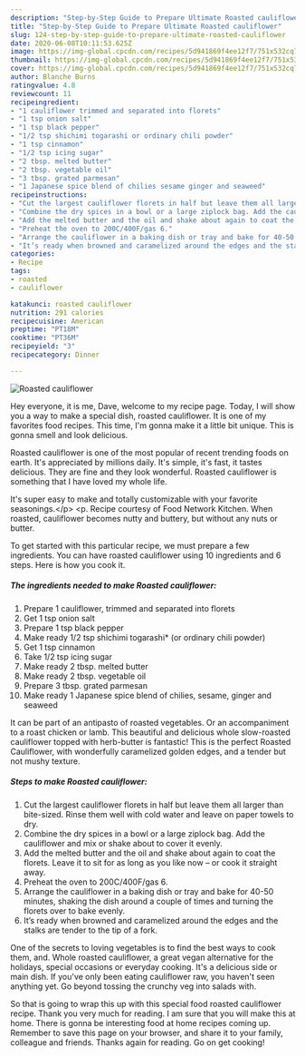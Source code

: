 ```yaml
---
description: "Step-by-Step Guide to Prepare Ultimate Roasted cauliflower"
title: "Step-by-Step Guide to Prepare Ultimate Roasted cauliflower"
slug: 124-step-by-step-guide-to-prepare-ultimate-roasted-cauliflower
date: 2020-06-08T10:11:53.625Z
image: https://img-global.cpcdn.com/recipes/5d941869f4ee12f7/751x532cq70/roasted-cauliflower-recipe-main-photo.jpg
thumbnail: https://img-global.cpcdn.com/recipes/5d941869f4ee12f7/751x532cq70/roasted-cauliflower-recipe-main-photo.jpg
cover: https://img-global.cpcdn.com/recipes/5d941869f4ee12f7/751x532cq70/roasted-cauliflower-recipe-main-photo.jpg
author: Blanche Burns
ratingvalue: 4.8
reviewcount: 11
recipeingredient:
- "1 cauliflower trimmed and separated into florets"
- "1 tsp onion salt"
- "1 tsp black pepper"
- "1/2 tsp shichimi togarashi or ordinary chili powder"
- "1 tsp cinnamon"
- "1/2 tsp icing sugar"
- "2 tbsp. melted butter"
- "2 tbsp. vegetable oil"
- "3 tbsp. grated parmesan"
- "1 Japanese spice blend of chilies sesame ginger and seaweed"
recipeinstructions:
- "Cut the largest cauliflower florets in half but leave them all larger than bite-sized. Rinse them well with cold water and leave on paper towels to dry."
- "Combine the dry spices in a bowl or a large ziplock bag. Add the cauliflower and mix or shake about to cover it evenly."
- "Add the melted butter and the oil and shake about again to coat the florets. Leave it to sit for as long as you like now – or cook it straight away."
- "Preheat the oven to 200C/400F/gas 6."
- "Arrange the cauliflower in a baking dish or tray and bake for 40-50 minutes, shaking the dish around a couple of times and turning the florets over to bake evenly."
- "It’s ready when browned and caramelized around the edges and the stalks are tender to the tip of a fork."
categories:
- Recipe
tags:
- roasted
- cauliflower

katakunci: roasted cauliflower 
nutrition: 291 calories
recipecuisine: American
preptime: "PT18M"
cooktime: "PT36M"
recipeyield: "3"
recipecategory: Dinner

---
```



![Roasted cauliflower](https://img-global.cpcdn.com/recipes/5d941869f4ee12f7/751x532cq70/roasted-cauliflower-recipe-main-photo.jpg)

Hey everyone, it is me, Dave, welcome to my recipe page. Today, I will show you a way to make a special dish, roasted cauliflower. It is one of my favorites food recipes. This time, I'm gonna make it a little bit unique. This is gonna smell and look delicious.

Roasted cauliflower is one of the most popular of recent trending foods on earth. It's appreciated by millions daily. It's simple, it's fast, it tastes delicious. They are fine and they look wonderful. Roasted cauliflower is something that I have loved my whole life.

It&#39;s super easy to make and totally customizable with your favorite seasonings.&lt;/p&gt; &lt;p. Recipe courtesy of Food Network Kitchen. When roasted, cauliflower becomes nutty and buttery, but without any nuts or butter.


To get started with this particular recipe, we must prepare a few ingredients. You can have roasted cauliflower using 10 ingredients and 6 steps. Here is how you cook it.

<!--inarticleads1-->

##### The ingredients needed to make Roasted cauliflower:

1. Prepare 1 cauliflower, trimmed and separated into florets
1. Get 1 tsp onion salt
1. Prepare 1 tsp black pepper
1. Make ready 1/2 tsp shichimi togarashi* (or ordinary chili powder)
1. Get 1 tsp cinnamon
1. Take 1/2 tsp icing sugar
1. Make ready 2 tbsp. melted butter
1. Make ready 2 tbsp. vegetable oil
1. Prepare 3 tbsp. grated parmesan
1. Make ready 1 Japanese spice blend of chilies, sesame, ginger and seaweed


It can be part of an antipasto of roasted vegetables. Or an accompaniment to a roast chicken or lamb. This beautiful and delicious whole slow-roasted cauliflower topped with herb-butter is fantastic! This is the perfect Roasted Cauliflower, with wonderfully caramelized golden edges, and a tender but not mushy texture. 

<!--inarticleads2-->

##### Steps to make Roasted cauliflower:

1. Cut the largest cauliflower florets in half but leave them all larger than bite-sized. Rinse them well with cold water and leave on paper towels to dry.
1. Combine the dry spices in a bowl or a large ziplock bag. Add the cauliflower and mix or shake about to cover it evenly.
1. Add the melted butter and the oil and shake about again to coat the florets. Leave it to sit for as long as you like now – or cook it straight away.
1. Preheat the oven to 200C/400F/gas 6.
1. Arrange the cauliflower in a baking dish or tray and bake for 40-50 minutes, shaking the dish around a couple of times and turning the florets over to bake evenly.
1. It’s ready when browned and caramelized around the edges and the stalks are tender to the tip of a fork.


One of the secrets to loving vegetables is to find the best ways to cook them, and. Whole roasted cauliflower, a great vegan alternative for the holidays, special occasions or everyday cooking. It&#39;s a delicious side or main dish. If you&#39;ve only been eating cauliflower raw, you haven&#39;t seen anything yet. Go beyond tossing the crunchy veg into salads with. 

So that is going to wrap this up with this special food roasted cauliflower recipe. Thank you very much for reading. I am sure that you will make this at home. There is gonna be interesting food at home recipes coming up. Remember to save this page on your browser, and share it to your family, colleague and friends. Thanks again for reading. Go on get cooking!
